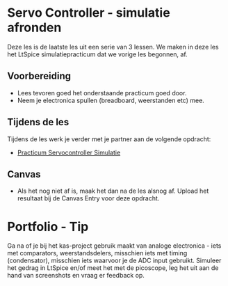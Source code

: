 # Servo Controller - simulatie afronden

Deze les is de laatste les uit een serie van 3 lessen. We maken in deze les het LtSpice simulatiepracticum dat we vorige les begonnen, af.

## Voorbereiding
- Lees tevoren goed het onderstaande practicum goed door.
- Neem je electronica spullen (breadboard, weerstanden etc) mee.

## Tijdens de les

Tijdens de les werk je verder met je partner aan de volgende opdracht:

- [Practicum Servocontroller Simulatie](../hardware-interfacing/basis-elektronica/servo-controller/practicum-servo-controller-simulatie.md) 
  
## Canvas
- Als het nog niet af is, maak het dan na de les alsnog af.
  Upload het resultaat bij de Canvas Entry voor deze opdracht.

# Portfolio - Tip
Ga na of je bij het kas-project gebruik maakt van analoge electronica - iets met comparators, weerstandsdelers, misschien iets met timing (condensator), misschien iets waarvoor je de ADC input gebruikt. Simuleer het gedrag in LtSpice en/of meet het met de picoscope, leg het uit aan de hand van screenshots en vraag er feedback op.